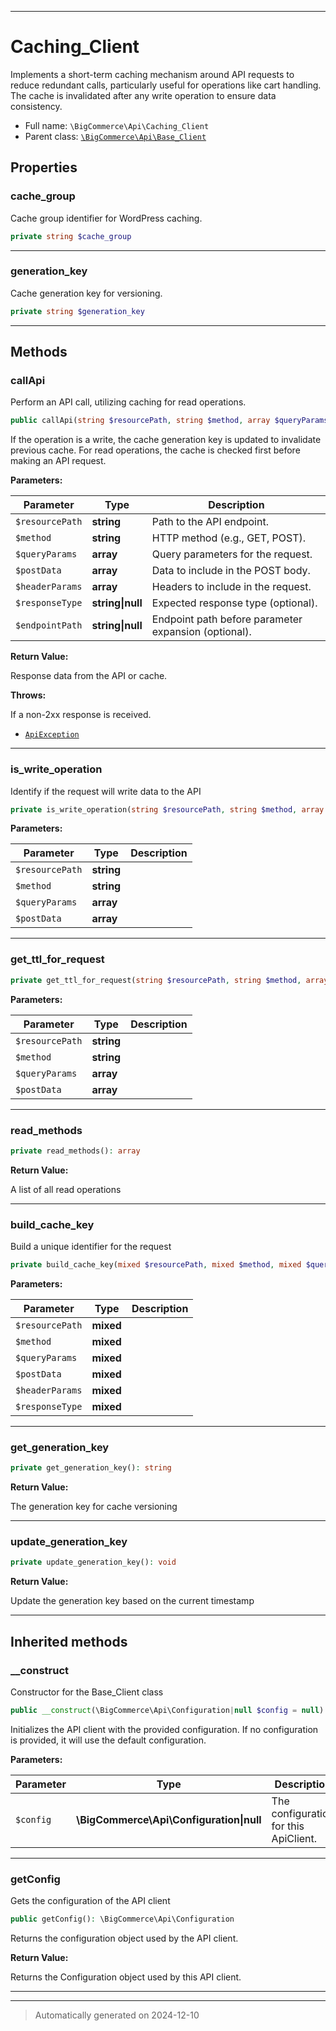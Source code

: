 ***

# Caching_Client

Implements a short-term caching mechanism around API requests to reduce redundant calls,
particularly useful for operations like cart handling. The cache is invalidated after
any write operation to ensure data consistency.



* Full name: `\BigCommerce\Api\Caching_Client`
* Parent class: [`\BigCommerce\Api\Base_Client`](./Base_Client.md)



## Properties


### cache_group

Cache group identifier for WordPress caching.

```php
private string $cache_group
```






***

### generation_key

Cache generation key for versioning.

```php
private string $generation_key
```






***

## Methods


### callApi

Perform an API call, utilizing caching for read operations.

```php
public callApi(string $resourcePath, string $method, array $queryParams, array $postData, array $headerParams, string|null $responseType = null, string|null $endpointPath = null): array
```

If the operation is a write, the cache generation key is updated to invalidate previous cache.
For read operations, the cache is checked first before making an API request.






**Parameters:**

| Parameter | Type | Description |
|-----------|------|-------------|
| `$resourcePath` | **string** | Path to the API endpoint. |
| `$method` | **string** | HTTP method (e.g., GET, POST). |
| `$queryParams` | **array** | Query parameters for the request. |
| `$postData` | **array** | Data to include in the POST body. |
| `$headerParams` | **array** | Headers to include in the request. |
| `$responseType` | **string&#124;null** | Expected response type (optional). |
| `$endpointPath` | **string&#124;null** | Endpoint path before parameter expansion (optional). |


**Return Value:**

Response data from the API or cache.



**Throws:**
<p>If a non-2xx response is received.</p>

- [`ApiException`](./v3/ApiException.md)



***

### is_write_operation

Identify if the request will write data to the API

```php
private is_write_operation(string $resourcePath, string $method, array $queryParams, array $postData): bool
```








**Parameters:**

| Parameter | Type | Description |
|-----------|------|-------------|
| `$resourcePath` | **string** |  |
| `$method` | **string** |  |
| `$queryParams` | **array** |  |
| `$postData` | **array** |  |





***

### get_ttl_for_request



```php
private get_ttl_for_request(string $resourcePath, string $method, array $queryParams, array $postData): int
```








**Parameters:**

| Parameter | Type | Description |
|-----------|------|-------------|
| `$resourcePath` | **string** |  |
| `$method` | **string** |  |
| `$queryParams` | **array** |  |
| `$postData` | **array** |  |





***

### read_methods



```php
private read_methods(): array
```









**Return Value:**

A list of all read operations




***

### build_cache_key

Build a unique identifier for the request

```php
private build_cache_key(mixed $resourcePath, mixed $method, mixed $queryParams, mixed $postData, mixed $headerParams, mixed $responseType): string
```








**Parameters:**

| Parameter | Type | Description |
|-----------|------|-------------|
| `$resourcePath` | **mixed** |  |
| `$method` | **mixed** |  |
| `$queryParams` | **mixed** |  |
| `$postData` | **mixed** |  |
| `$headerParams` | **mixed** |  |
| `$responseType` | **mixed** |  |





***

### get_generation_key



```php
private get_generation_key(): string
```









**Return Value:**

The generation key for cache versioning




***

### update_generation_key



```php
private update_generation_key(): void
```









**Return Value:**

Update the generation key based on the current timestamp




***


## Inherited methods


### __construct

Constructor for the Base_Client class

```php
public __construct(\BigCommerce\Api\Configuration|null $config = null): mixed
```

Initializes the API client with the provided configuration. If no configuration
is provided, it will use the default configuration.






**Parameters:**

| Parameter | Type | Description |
|-----------|------|-------------|
| `$config` | **\BigCommerce\Api\Configuration&#124;null** | The configuration for this ApiClient. |





***

### getConfig

Gets the configuration of the API client

```php
public getConfig(): \BigCommerce\Api\Configuration
```

Returns the configuration object used by the API client.







**Return Value:**

Returns the Configuration object used by this API client.




***


***
> Automatically generated on 2024-12-10
